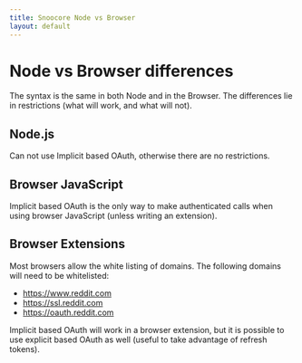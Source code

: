 ```yaml
---
title: Snoocore Node vs Browser
layout: default
---
```


# Node vs Browser differences

The syntax is the same in both Node and in the Browser. The differences lie in restrictions (what will work, and what will not).

## Node.js

Can not use Implicit based OAuth, otherwise there are no restrictions.

## Browser JavaScript

Implicit based OAuth is the only way to make authenticated calls when using browser JavaScript (unless writing an extension).

## Browser Extensions

Most browsers allow the white listing of domains. The following domains will need to be whitelisted:

 - https://www.reddit.com
 - https://ssl.reddit.com
 - https://oauth.reddit.com


Implicit based OAuth will work in a browser extension, but it is possible to use explicit based OAuth as well (useful to take advantage of refresh tokens).

